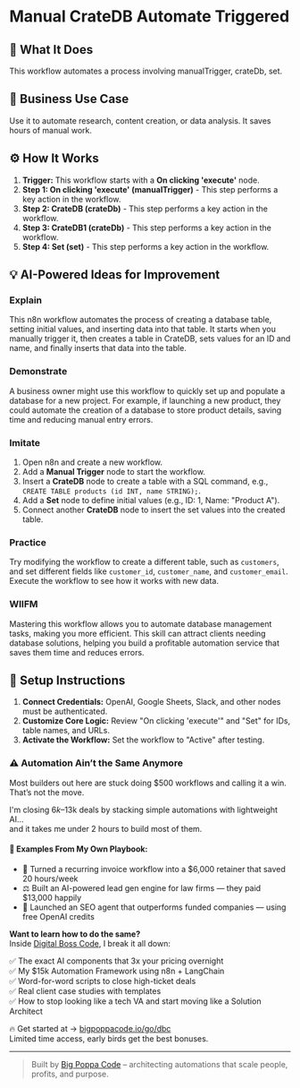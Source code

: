 # Manual CrateDB Automate Triggered

## 🚀 What It Does
This workflow automates a process involving manualTrigger, crateDb, set.

## 💼 Business Use Case
Use it to automate research, content creation, or data analysis. It saves hours of manual work.

## ⚙️ How It Works
1.  **Trigger:** This workflow starts with a **On clicking 'execute'** node.
2. **Step 1: On clicking 'execute' (manualTrigger)** - This step performs a key action in the workflow.
3. **Step 2: CrateDB (crateDb)** - This step performs a key action in the workflow.
4. **Step 3: CrateDB1 (crateDb)** - This step performs a key action in the workflow.
5. **Step 4: Set (set)** - This step performs a key action in the workflow.

## 💡 AI-Powered Ideas for Improvement
### Explain
This n8n workflow automates the process of creating a database table, setting initial values, and inserting data into that table. It starts when you manually trigger it, then creates a table in CrateDB, sets values for an ID and name, and finally inserts that data into the table.

### Demonstrate
A business owner might use this workflow to quickly set up and populate a database for a new project. For example, if launching a new product, they could automate the creation of a database to store product details, saving time and reducing manual entry errors.

### Imitate
1. Open n8n and create a new workflow.
2. Add a **Manual Trigger** node to start the workflow.
3. Insert a **CrateDB** node to create a table with a SQL command, e.g., `CREATE TABLE products (id INT, name STRING);`.
4. Add a **Set** node to define initial values (e.g., ID: 1, Name: "Product A").
5. Connect another **CrateDB** node to insert the set values into the created table.

### Practice
Try modifying the workflow to create a different table, such as `customers`, and set different fields like `customer_id`, `customer_name`, and `customer_email`. Execute the workflow to see how it works with new data.

### WIIFM
Mastering this workflow allows you to automate database management tasks, making you more efficient. This skill can attract clients needing database solutions, helping you build a profitable automation service that saves them time and reduces errors.

## 🔧 Setup Instructions
1. **Connect Credentials:** OpenAI, Google Sheets, Slack, and other nodes must be authenticated.
2. **Customize Core Logic:** Review "On clicking 'execute'" and "Set" for IDs, table names, and URLs.
3. **Activate the Workflow:** Set the workflow to "Active" after testing.

### ⚠️ Automation Ain’t the Same Anymore

Most builders out here are stuck doing $500 workflows and calling it a win.  
That’s not the move.  

I'm closing $6k–$13k deals by stacking simple automations with lightweight AI...  
and it takes me under 2 hours to build most of them.

#### 🧠 Examples From My Own Playbook:
- 🔁 Turned a recurring invoice workflow into a $6,000 retainer that saved 20 hours/week  
- ⚖️ Built an AI-powered lead gen engine for law firms — they paid $13,000 happily  
- 🚀 Launched an SEO agent that outperforms funded companies — using free OpenAI credits  

**Want to learn how to do the same?**  
Inside [Digital Boss Code](https://bigpoppacode.io/go/dbc), I break it all down:

✅ The exact AI components that 3x your pricing overnight  
✅ My $15k Automation Framework using n8n + LangChain  
✅ Word-for-word scripts to close high-ticket deals  
✅ Real client case studies with templates  
✅ How to stop looking like a tech VA and start moving like a Solution Architect  

🔥 Get started at → [bigpoppacode.io/go/dbc](https://bigpoppacode.io/go/dbc)  
Limited time access, early birds get the best bonuses.

---
> Built by [Big Poppa Code](https://bigpoppacode.io) – architecting automations that scale people, profits, and purpose.
